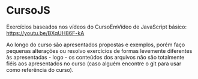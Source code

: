 # CursoJS

Exercícios baseados nos vídeos do CursoEmVídeo de JavaScript básico: https://youtu.be/BXqUH86F-kA

Ao longo do curso são apresentados propostas e exemplos, porém faço pequenas alterações ou resolvo exercícios de formas levemente diferentes às apresentadas - logo - os conteúdos dos arquivos não são totalmente fiéis aos apresentados no curso (caso alguém encontre o git para usar como referência do curso).